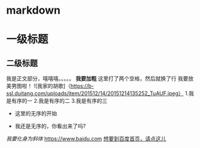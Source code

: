# markdown
# 一级标题
## 二级标题
我是正文部分，嘻嘻嘻。。。。。
**我要加粗**
这里打了两个空格，然后就换了行  我要放美男图啦！ ![我家的胡歌]（https://b-ssl.duitang.com/uploads/item/201512/14/20151214135252_TuAUF.jpeg）
1.我是有序的一
2.我是有序的二
3.我是有序的三

- 这里的无序的开始
+ 我还是无序的，你看出来了吗?

*我要化身为斜体*
<https://www.baidu.com>
[想要到百度首页，请点这儿](https://www.baidu.com)
